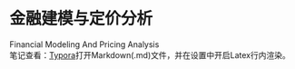 # 金融建模与定价分析
Financial Modeling And Pricing Analysis<br/>
笔记查看：[Typora](https://www.typora.io/)打开Markdown(.md)文件，并在设置中开启Latex行内渲染。
